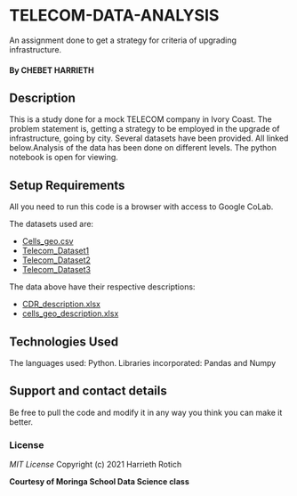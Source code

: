 # TELECOM-DATA-ANALYSIS
An assignment done to get a strategy for criteria of upgrading infrastructure.


#### By **CHEBET HARRIETH**


## Description
This is a study done for a mock TELECOM company in Ivory Coast. The problem statement is, getting a strategy to be employed in the upgrade of infrastructure, going by city. Several datasets have been provided. All linked below.Analysis of the data has been done on different levels. The python notebook is open for viewing.

## Setup Requirements
All you need to run this code is a browser with access to Google CoLab.

The datasets used are:
* [Cells_geo.csv](https://drive.google.com/file/d/1ABZux280OjL3yWcOn8BDA_f5QsyO0QPU/view)
* [Telecom_Dataset1](http://bit.ly/TelecomDataset1)
* [Telecom_Dataset2](http://bit.ly/TelecomDataset2)
* [Telecom_Dataset3](http://bit.ly/TelecomDataset3)

The data above have their respective descriptions:
* [CDR_description.xlsx](https://drive.google.com/file/d/1cVoNXl25IO5-_yQk97ThdeqhE6yw8YTD/view)
* [cells_geo_description.xlsx](https://drive.google.com/file/d/1-rIM5ihDu79RaH7rAs-d-7SQSAQhrY9N/view)


## Technologies Used
The languages used: Python.
Libraries incorporated: Pandas and Numpy

## Support and contact details
Be free to pull the code and modify it in any way you think you can make it better.

### License
*MIT License*
Copyright (c) 2021 Harrieth Rotich

**Courtesy of Moringa School Data Science class**
  
